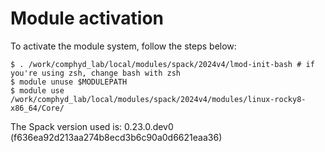 # Module activation
To activate the module system, follow the steps below:
```console
$ . /work/comphyd_lab/local/modules/spack/2024v4/lmod-init-bash # if you're using zsh, change bash with zsh
$ module unuse $MODULEPATH
$ module use /work/comphyd_lab/local/modules/spack/2024v4/modules/linux-rocky8-x86_64/Core/
```

The Spack version used is: 0.23.0.dev0 (f636ea92d213aa274b8ecd3b6c90a0d6621eaa36)
